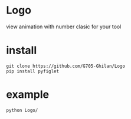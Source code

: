 # Logo
view animation with number clasic
for your tool


# install
```
git clone https://github.com/G705-Ghilan/Logo
pip install pyfiglet
```

# example
```
python Logo/
```
